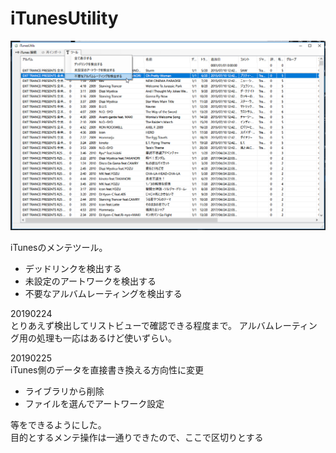 # iTunesUtility

![Preview](Preview.png)  

iTunesのメンテツール。
- デッドリンクを検出する
- 未設定のアートワークを検出する
- 不要なアルバムレーティングを検出する

20190224  
とりあえず検出してリストビューで確認できる程度まで。
アルバムレーティング用の処理も一応はあるけど使いずらい。

20190225  
iTunes側のデータを直接書き換える方向性に変更

- ライブラリから削除
- ファイルを選んでアートワーク設定

等をできるようにした。  
目的とするメンテ操作は一通りできたので、ここで区切りとする
